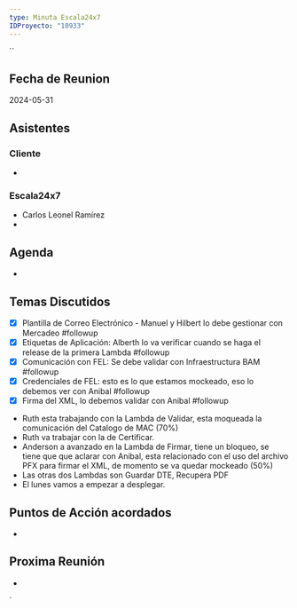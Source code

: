 ```yaml
---
type: Minuta Escala24x7
IDProyecto: "10933"
---
```

``
## Fecha de Reunion
2024-05-31

## Asistentes

### Cliente
* 
### Escala24x7
- Carlos Leonel Ramírez
-  

## Agenda
* 
## Temas Discutidos
* [x] Plantilla de Correo Electrónico - Manuel y Hilbert lo debe gestionar con Mercadeo #followup
* [x] Etiquetas de Aplicación: Alberth lo va verificar cuando se haga el release de la primera Lambda #followup
* [x] Comunicación con FEL: Se debe validar con Infraestructura BAM #followup
* [x] Credenciales de FEL: esto es lo que estamos mockeado, eso lo debemos ver con Anibal #followup
* [x] Firma del XML, lo debemos validar con Anibal #followup
* Ruth esta trabajando con la Lambda de Validar, esta moqueada la comunicación del Catalogo de MAC (70%)
* Ruth va trabajar con la de Certificar.
* Anderson a avanzado en la Lambda de Firmar, tiene un bloqueo, se tiene que que aclarar con Anibal, esta relacionado con el uso del archivo PFX para firmar el XML, de momento se va quedar mockeado (50%)
* Las otras dos Lambdas son Guardar DTE, Recupera PDF
* El lunes vamos a empezar a desplegar.
## Puntos de Acción acordados
*  

## Proxima Reunión
*   

`